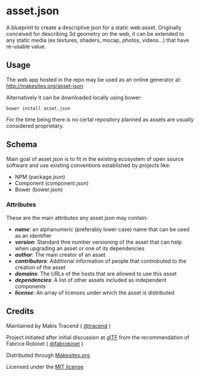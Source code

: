 # asset.json

A blueprint to create a descriptive json for a static web asset. Originally conceived for describing 3d geometry on the web, it can be extended to any static media (ex.textures, shaders, mocap, photos, videos...) that have re-usable value.


## Usage

The web app hosted in the repo may be used as an online generator at: http://makesites.org/asset-json

Alternatively it can be downloaded locally using bower: 
```
bower install asset.json
```
For the time being there is no certal repository planned as assets are usually considered proprietary.


## Schema

Main goal of asset.json is to fit in the existing ecosystem of open source software and use existing conventions established by projects like: 

* NPM (package.json)
* Component (component.json)
* Bower (bower.json)

### Attributes

These are the main attributes any asset.json may contain: 

* ***name***: an alphanumeric (preferably lower case) name that can be used as an identifier
* ***version***: Standard thre number versioning of the asset that can help when upgrading an asset or one of its dependencies
* ***author***: The main creator of an asset
* ***contributors***: Additional information of people that controbuted to the creation of the asset
* ***domains***: The URLs of the hosts that are allowed to use this asset
* ***dependencies***: A list of other assets included as independent components
* ***license***: An array of licenses under which the asset is distributed

## Credits 

Maintained by Makis Tracend ( [@tracend](http://github.com/tracend) )

Project initiated after initial discussion at [glTF](https://github.com/KhronosGroup/glTF/issues/54) from the recommendation of Fabrice Robinet ( [@fabrobinet](https://github.com/fabrobinet) )

Distributed through [Makesites.org](http://makesites.org/)

Licensed under the [MIT license](htpp://makesites.org/licenses/MIT)

